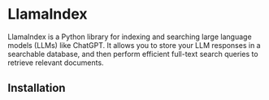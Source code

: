 # LlamaIndex

LlamaIndex is a Python library for indexing and searching large language models (LLMs) like ChatGPT. It allows you to store your LLM responses in a searchable database, and then perform efficient full-text search queries to retrieve relevant documents.

## Installation